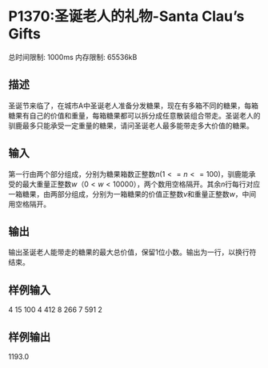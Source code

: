 # P1370:圣诞老人的礼物-Santa Clau’s Gifts

总时间限制: 1000ms 内存限制: 65536kB
## 描述
圣诞节来临了，在城市A中圣诞老人准备分发糖果，现在有多箱不同的糖果，每箱糖果有自己的价值和重量，每箱糖果都可以拆分成任意散装组合带走。圣诞老人的驯鹿最多只能承受一定重量的糖果，请问圣诞老人最多能带走多大价值的糖果。

## 输入
第一行由两个部分组成，分别为糖果箱数正整数$n (1 <= n <= 100)$，驯鹿能承受的最大重量正整数$w（0 < w < 10000）$，两个数用空格隔开。其余$n$行每行对应一箱糖果，由两部分组成，分别为一箱糖果的价值正整数$v$和重量正整数$w$，中间用空格隔开。

## 输出
输出圣诞老人能带走的糖果的最大总价值，保留1位小数。输出为一行，以换行符结束。

## 样例输入
4 15
100 4
412 8
266 7
591 2

## 样例输出
1193.0